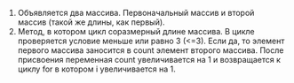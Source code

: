 1. Объявляется два массива. Первоначальный массив и второй массив (такой же длины, как первый).
2. Метод, в котором цикл соразмерный длине массива. В цикле проверяется условие меньше или равно 3 (<=3). Если да, то элемент первого массива заносится в count элемент второго массива. После присвоения переменная count увеличивается на 1 и возвращается к циклу for в котором i увеличивается на 1. 
